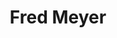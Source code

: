 ---
title: "Fred Meyer"
url: /beaverton/fred-meyer-southwest-beaverton-hillsdale-highway/
shop: supermarket
---